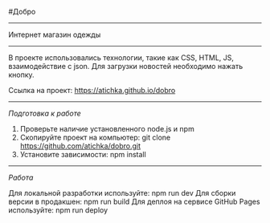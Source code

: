 #Добро

---

Интернет магазин одежды

---

В проекте использовались технологии, такие как CSS, HTML, JS, взаимодействие с json.
Для загрузки новостей необходимо нажать кнопку.

Ссылка на проект: https://atichka.github.io/dobro

---

*Подготовка к работе*

1. Проверьте наличие установленного node.js и npm
2. Скопируйте проект на компьютер: git clone https://github.com/atichka/dobro.git
3. Установите зависимости: npm install

---

*Работа*

Для локальной разработки используйте: npm run dev
Для сборки версии в продакшен: npm run build
Для деплоя на сервисе GitHub Pages используйте: npm run deploy
